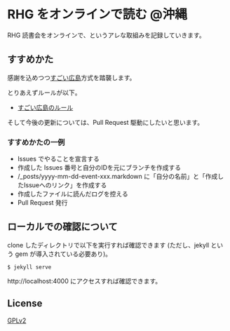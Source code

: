 # RHG をオンラインで読む @沖縄

RHG 読書会をオンラインで、というアレな取組みを記録していきます。

## すすめかた

感謝を込めつつ[すごい広島](http://great-h.github.io/)方式を踏襲します。

とりあえずルールが以下。

- [すごい広島のルール](http://great-h.github.io/rule.html)

そして今後の更新については、Pull Request 駆動にしたいと思います。

### すすめかたの一例

- Issues でやることを宣言する
- 作成した Issues 番号と自分のIDを元にブランチを作成する
- /_posts/yyyy-mm-dd-event-xxx.markdown に「自分の名前」と「作成したIssueへのリンク」を作成する
- 作成したファイルに読んだログを控える
- Pull Request 発行

## ローカルでの確認について

clone したディレクトリで以下を実行すれば確認できます (ただし、jekyll という gem が導入されている必要あり)。

    $ jekyll serve

http://localhost:4000 にアクセスすれば確認できます。

## License

[GPLv2](http://www.gnu.org/licenses/gpl-2.0.html)
